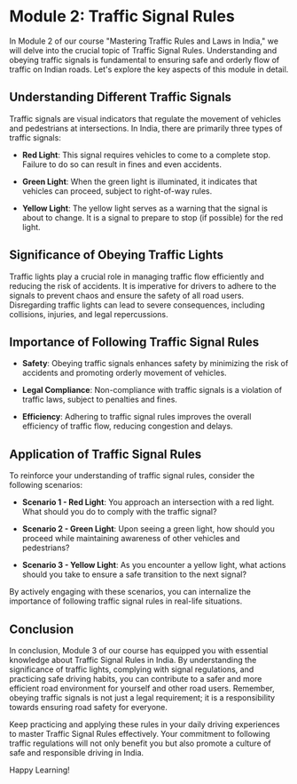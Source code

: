 # Module 2: Traffic Signal Rules

In Module 2 of our course "Mastering Traffic Rules and Laws in India," we will delve into the crucial topic of Traffic Signal Rules. Understanding and obeying traffic signals is fundamental to ensuring safe and orderly flow of traffic on Indian roads. Let's explore the key aspects of this module in detail.

## Understanding Different Traffic Signals

Traffic signals are visual indicators that regulate the movement of vehicles and pedestrians at intersections. In India, there are primarily three types of traffic signals:

- **Red Light**: This signal requires vehicles to come to a complete stop. Failure to do so can result in fines and even accidents.

- **Green Light**: When the green light is illuminated, it indicates that vehicles can proceed, subject to right-of-way rules.

- **Yellow Light**: The yellow light serves as a warning that the signal is about to change. It is a signal to prepare to stop (if possible) for the red light.

## Significance of Obeying Traffic Lights

Traffic lights play a crucial role in managing traffic flow efficiently and reducing the risk of accidents. It is imperative for drivers to adhere to the signals to prevent chaos and ensure the safety of all road users. Disregarding traffic lights can lead to severe consequences, including collisions, injuries, and legal repercussions.

## Importance of Following Traffic Signal Rules

- **Safety**: Obeying traffic signals enhances safety by minimizing the risk of accidents and promoting orderly movement of vehicles.

- **Legal Compliance**: Non-compliance with traffic signals is a violation of traffic laws, subject to penalties and fines.

- **Efficiency**: Adhering to traffic signal rules improves the overall efficiency of traffic flow, reducing congestion and delays.

## Application of Traffic Signal Rules

To reinforce your understanding of traffic signal rules, consider the following scenarios:

- **Scenario 1 - Red Light**: You approach an intersection with a red light. What should you do to comply with the traffic signal?

- **Scenario 2 - Green Light**: Upon seeing a green light, how should you proceed while maintaining awareness of other vehicles and pedestrians?

- **Scenario 3 - Yellow Light**: As you encounter a yellow light, what actions should you take to ensure a safe transition to the next signal?

By actively engaging with these scenarios, you can internalize the importance of following traffic signal rules in real-life situations.

## Conclusion

In conclusion, Module 3 of our course has equipped you with essential knowledge about Traffic Signal Rules in India. By understanding the significance of traffic lights, complying with signal regulations, and practicing safe driving habits, you can contribute to a safer and more efficient road environment for yourself and other road users. Remember, obeying traffic signals is not just a legal requirement; it is a responsibility towards ensuring road safety for everyone.

Keep practicing and applying these rules in your daily driving experiences to master Traffic Signal Rules effectively. Your commitment to following traffic regulations will not only benefit you but also promote a culture of safe and responsible driving in India.

Happy Learning!

